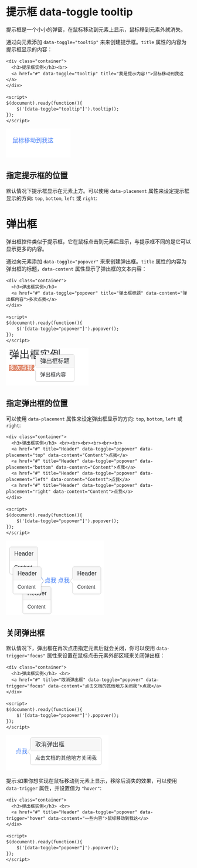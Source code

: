 # 提示框 data-toggle tooltip
提示框是一个小小的弹窗，在鼠标移动到元素上显示，鼠标移到元素外就消失。

通过向元素添加 `data-toggle="tooltip"` 来来创建提示框。`title` 属性的内容为提示框显示的内容：

```
<div class="container">
  <h3>提示框实例</h3><br>
  <a href="#" data-toggle="tooltip" title="我是提示内容!">鼠标移动到我这</a>
</div>

<script>
$(document).ready(function(){
    $('[data-toggle="tooltip"]').tooltip();   
});
</script>
```

![](img/tooltip.png)


## 指定提示框的位置
默认情况下提示框显示在元素上方。可以使用 `data-placement` 属性来设定提示框显示的方向: `top`, `bottom`, `left` 或 `right`:
                



# 弹出框
弹出框控件类似于提示框，它在鼠标点击到元素后显示，与提示框不同的是它可以显示更多的内容。

通过向元素添加 `data-toggle="popover"` 来来创建弹出框。`title` 属性的内容为弹出框的标题，`data-content` 属性显示了弹出框的文本内容：

```
<div class="container">
  <h3>弹出框实例</h3>
  <a href="#" data-toggle="popover" title="弹出框标题" data-content="弹出框内容">多次点我</a>
</div>

<script>
$(document).ready(function(){
    $('[data-toggle="popover"]').popover();   
});
</script>
```

![](img/popover.png)



## 指定弹出框的位置
可以使用 `data-placement` 属性来设定弹出框显示的方向: `top`, `bottom`, `left` 或 `right`:

```
<div class="container">
  <h3>弹出框实例</h3> <br><br><br><br><br><br>
  <a href="#" title="Header" data-toggle="popover" data-placement="top" data-content="Content">点我</a>
  <a href="#" title="Header" data-toggle="popover" data-placement="bottom" data-content="Content">点我</a>
  <a href="#" title="Header" data-toggle="popover" data-placement="left" data-content="Content">点我</a>
  <a href="#" title="Header" data-toggle="popover" data-placement="right" data-content="Content">点我</a>
</div>

<script>
$(document).ready(function(){
    $('[data-toggle="popover"]').popover();   
});
</script>
```

![](img/popover-lrtd.png)


## 关闭弹出框
默认情况下，弹出框在再次点击指定元素后就会关闭，你可以使用 `data-trigger="focus"` 属性来设置在鼠标点击元素外部区域来关闭弹出框：

```
<div class="container">
  <h3>弹出框实例</h3> <br>
  <a href="#" title="取消弹出框" data-toggle="popover" data-trigger="focus" data-content="点击文档的其他地方关闭我">点我</a>
</div>

<script>
$(document).ready(function(){
    $('[data-toggle="popover"]').popover();   
});
</script>
```

![](img/popover-focus.png)


提示:如果你想实现在鼠标移动到元素上显示，移除后消失的效果，可以使用 `data-trigger` 属性，并设置值为 `"hover"`:

```
<div class="container">
  <h3>弹出框实例</h3> <br>
  <a href="#" title="Header" data-toggle="popover" data-trigger="hover" data-content="一些内容">鼠标移动到我这</a>
</div>

<script>
$(document).ready(function(){
    $('[data-toggle="popover"]').popover();   
});
</script>
```
